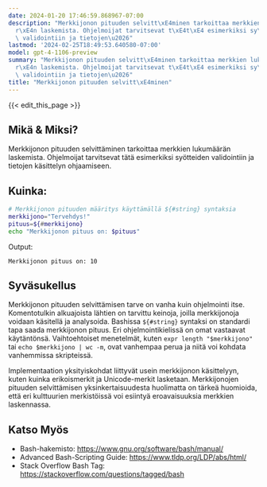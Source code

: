 ```yaml
---
date: 2024-01-20 17:46:59.868967-07:00
description: "Merkkijonon pituuden selvitt\xE4minen tarkoittaa merkkien lukum\xE4\xE4\
  r\xE4n laskemista. Ohjelmoijat tarvitsevat t\xE4t\xE4 esimerkiksi sy\xF6tteiden\
  \ validointiin ja tietojen\u2026"
lastmod: '2024-02-25T18:49:53.640580-07:00'
model: gpt-4-1106-preview
summary: "Merkkijonon pituuden selvitt\xE4minen tarkoittaa merkkien lukum\xE4\xE4\
  r\xE4n laskemista. Ohjelmoijat tarvitsevat t\xE4t\xE4 esimerkiksi sy\xF6tteiden\
  \ validointiin ja tietojen\u2026"
title: "Merkkijonon pituuden selvitt\xE4minen"
---
```


{{< edit_this_page >}}

## Mikä & Miksi?
Merkkijonon pituuden selvittäminen tarkoittaa merkkien lukumäärän laskemista. Ohjelmoijat tarvitsevat tätä esimerkiksi syötteiden validointiin ja tietojen käsittelyn ohjaamiseen.

## Kuinka:
```Bash
# Merkkijonon pituuden määritys käyttämällä ${#string} syntaksia
merkkijono="Tervehdys!"
pituus=${#merkkijono}
echo "Merkkijonon pituus on: $pituus"
```
Output:
```
Merkkijonon pituus on: 10
```
## Syväsukellus
Merkkijonon pituuden selvittämisen tarve on vanha kuin ohjelmointi itse. Komentotulkin alkuajoista lähtien on tarvittu keinoja, joilla merkkijonoja voidaan käsitellä ja analysoida. Bashissa `${#string}` syntaksi on standardi tapa saada merkkijonon pituus. Eri ohjelmointikielissä on omat vastaavat käytäntönsä. Vaihtoehtoiset menetelmät, kuten `expr length "$merkkijono"` tai `echo $merkkijono | wc -m`, ovat vanhempaa perua ja niitä voi kohdata vanhemmissa skripteissä.

Implementaation yksityiskohdat liittyvät usein merkkijonon käsittelyyn, kuten kuinka erikoismerkit ja Unicode-merkit lasketaan. Merkkijonojen pituuden selvittämisen yksinkertaisuudesta huolimatta on tärkeä huomioida, että eri kulttuurien merkistöissä voi esiintyä eroavaisuuksia merkkien laskennassa.

## Katso Myös
- Bash-hakemisto: https://www.gnu.org/software/bash/manual/
- Advanced Bash-Scripting Guide: https://www.tldp.org/LDP/abs/html/
- Stack Overflow Bash Tag: https://stackoverflow.com/questions/tagged/bash

